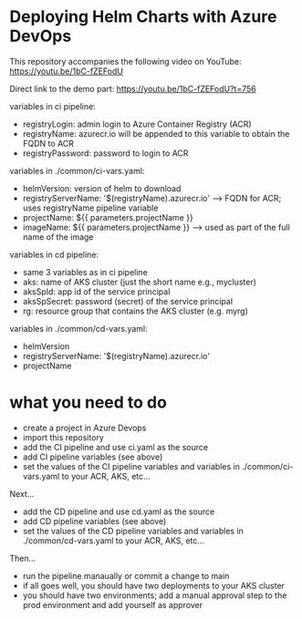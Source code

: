 # Deploying Helm Charts with Azure DevOps

This repository accompanies the following video on YouTube: https://youtu.be/1bC-fZEFodU

Direct link to the demo part: https://youtu.be/1bC-fZEFodU?t=756

variables in ci pipeline:
- registryLogin: admin login to Azure Container Registry (ACR)
- registryName: azurecr.io will be appended to this variable to obtain the FQDN to ACR
- registryPassword: password to login to ACR

variables in ./common/ci-vars.yaml:
-  helmVersion: version of helm to download
-  registryServerName: '$(registryName).azurecr.io' --> FQDN for ACR; uses registryName pipeline variable
-  projectName: ${{ parameters.projectName }} 
-  imageName: ${{ parameters.projectName }} --> used as part of the full name of the image

variables in cd pipeline:
- same 3 variables as in ci pipeline
- aks: name of AKS cluster (just the short name e.g., mycluster)
- aksSpId: app id of the service principal
- aksSpSecret: password (secret) of the service principal
- rg: resource group that contains the AKS cluster (e.g. myrg)

variables in ./common/cd-vars.yaml:
- helmVersion
- registryServerName: '$(registryName).azurecr.io'
- projectName

# what you need to do

- create a project in Azure Devops
- import this repository
- add the CI pipeline and use ci.yaml as the source
- add CI pipeline variables (see above)
- set the values of the CI pipeline variables and variables in ./common/ci-vars.yaml to your ACR, AKS, etc...

Next...
- add the CD pipeline and use cd.yaml as the source
- add CD pipeline variables (see above)
- set the values of the CD pipeline variables and variables in ./common/cd-vars.yaml to your ACR, AKS, etc...

Then...
- run the pipeline manaually or commit a change to main
- if all goes well, you should have two deployments to your AKS cluster
- you should have two environments; add a manual approval step to the prod environment and add yourself as approver

